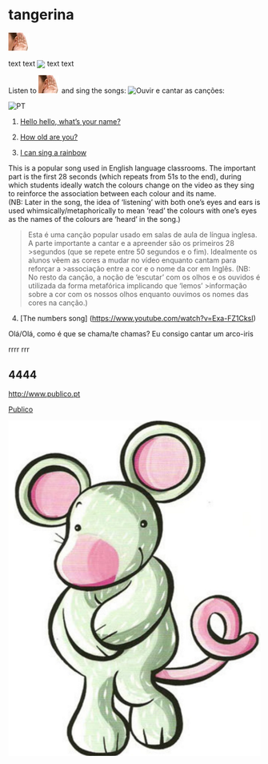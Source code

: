 # tangerina

![my first image](/images/listen.png)

text text <img style="vertical-align:middle" width="50" src="https://upload.wikimedia.org/wikipedia/commons/5/5c/Flag_of_Portugal.svg"> text text

Listen to ![my first image](/images/listen.png) and sing the songs: ![](https://upload.wikimedia.org/wikipedia/commons/2/2d/Portugal_flag_300.png?width=10% "Ouvir e cantar as canções:")

![PT](<img src="https://upload.wikimedia.org/wikipedia/commons/5/5c/Flag_of_Portugal.svg" width="50" /> "Ouvir e cantar as canções:")


1. [Hello hello, what’s your name?](https://www.youtube.com/watch?v=Uv1JkBL5728) 

2. [How old are you?](https://www.youtube.com/watch?v=x2cI4ZgsYU4)

3. [I can sing a rainbow](https://www.youtube.com/watch?v=rNFW5JK4-rk)

This is a popular song used in English language classrooms. The important part is the first 28 seconds (which repeats from 51s to the end), during which students ideally watch the colours change on the video as they sing to reinforce the association between each colour and its name.  
(NB: Later in the song, the idea of ‘listening’ with both one’s eyes and ears is used whimsically/metaphorically to mean ‘read’ the colours with one’s eyes as the names of the colours are ‘heard’ in the song.)

>Esta é uma canção popular usado em salas de aula de língua inglesa. A parte importante a cantar e a apreender são os primeiros 28 >segundos (que se repete entre 50 segundos e o fim). Idealmente os alunos vêem as cores a mudar no vídeo enquanto cantam para reforçar a >associação entre a cor e o nome da cor em Inglês. 
>(NB: No resto da canção, a noção de ‘escutar’ com os olhos e os ouvidos é utilizada da forma metafórica implicando que ‘lemos’ >informação sobre a cor com os nossos olhos enquanto ouvimos os nomes das cores na canção.)

4. [The numbers song]  (https://www.youtube.com/watch?v=Exa-FZ1CksI)

Olá/Olá, como é que se chama/te chamas?
Eu consigo cantar um arco-iris

rrrr
rrr

## 4444

http://www.publico.pt

[Publico](http://www.publico.pt)

![my second image](/images/monty.PNG)
